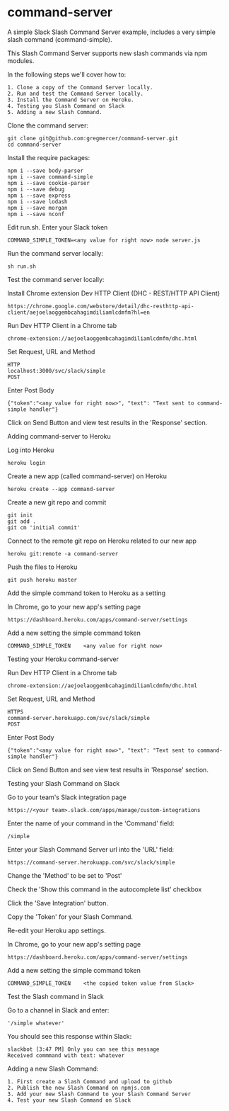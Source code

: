 # command-server
A simple Slack Slash Command Server example, includes a very simple slash command (command-simple).

This Slash Command Server supports new slash commands via npm modules.

In the following steps we'll cover how to:
```
1. Clone a copy of the Command Server locally.
2. Run and test the Command Server locally.
3. Install the Command Server on Heroku.
4. Testing you Slash Command on Slack
5. Adding a new Slash Command.
```

Clone the command server:
```
git clone git@github.com:gregmercer/command-server.git
cd command-server
```

Install the require packages:
```
npm i --save body-parser
npm i --save command-simple
npm i --save cookie-parser
npm i --save debug
npm i --save express
npm i --save lodash
npm i --save morgan
npm i --save nconf
```

Edit run.sh. Enter your Slack token
```
COMMAND_SIMPLE_TOKEN=<any value for right now> node server.js
```

Run the command server locally:
```
sh run.sh
```

Test the command server locally:

Install Chrome extension Dev HTTP Client (DHC - REST/HTTP API Client)
```
https://chrome.google.com/webstore/detail/dhc-resthttp-api-client/aejoelaoggembcahagimdiliamlcdmfm?hl=en
```

Run Dev HTTP Client in a Chrome tab
```
chrome-extension://aejoelaoggembcahagimdiliamlcdmfm/dhc.html
```

Set Request, URL and Method
```
HTTP
localhost:3000/svc/slack/simple
POST
```

Enter Post Body
```
{"token":"<any value for right now>", "text": "Text sent to command-simple handler"}
```

Click on Send Button and view test results in the 'Response' section.

Adding command-server to Heroku

Log into Heroku
```
heroku login
```

Create a new app (called command-server) on Heroku
```
heroku create --app command-server
```

Create a new git repo and commit
```
git init
git add .
git cm 'initial commit'
```

Connect to the remote git repo on Heroku related to our new app
```
heroku git:remote -a command-server
```

Push the files to Heroku
```
git push heroku master
```

Add the simple command token to Heroku as a setting

In Chrome, go to your new app's setting page
```
https://dashboard.heroku.com/apps/command-server/settings
```

Add a new setting the simple command token
```
COMMAND_SIMPLE_TOKEN    <any value for right now>
```

Testing your Heroku command-server

Run Dev HTTP Client in a Chrome tab
```
chrome-extension://aejoelaoggembcahagimdiliamlcdmfm/dhc.html
```

Set Request, URL and Method
```
HTTPS
command-server.herokuapp.com/svc/slack/simple
POST
```

Enter Post Body
```
{"token":"<any value for right now>", "text": "Text sent to command-simple handler"}
```

Click on Send Button and see view test results in 'Response' section.

Testing your Slash Command on Slack

Go to your team's Slack integration page
```
https://<your team>.slack.com/apps/manage/custom-integrations
```

Enter the name of your command in the 'Command' field:
```
/simple
```

Enter your Slash Command Server url into the 'URL' field:
```
https://command-server.herokuapp.com/svc/slack/simple
```
Change the 'Method' to be set to 'Post'

Check the 'Show this command in the autocomplete list' checkbox

Click the 'Save Integration' button. 

Copy the 'Token' for your Slash Command.

Re-edit your Heroku app settings.

In Chrome, go to your new app's setting page
```
https://dashboard.heroku.com/apps/command-server/settings
```

Add a new setting the simple command token
```
COMMAND_SIMPLE_TOKEN    <the copied token value from Slack>
```

Test the Slash command in Slack

Go to a channel in Slack and enter:
```
'/simple whatever'
```

You should see this response within Slack:
```
slackbot [3:47 PM] Only you can see this message
Received commmand with text: whatever
```

Adding a new Slash Command:
```
1. First create a Slash Command and upload to github
2. Publish the new Slash Command on npmjs.com
3. Add your new Slash Command to your Slash Command Server
4. Test your new Slash Command on Slack
```






